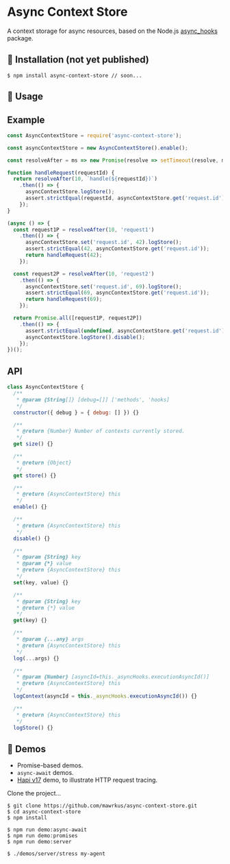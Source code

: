 # Async Context Store

A context storage for async resources, based on the Node.js [async_hooks](https://nodejs.org/api/async_hooks.html) package.

## 🔗 Installation (not yet published)

```shell
$ npm install async-context-store // soon...
```

## 🔗 Usage

## Example

```javascript
const AsyncContextStore = require('async-context-store');

const asyncContextStore = new AsyncContextStore().enable();

const resolveAfter = ms => new Promise(resolve => setTimeout(resolve, ms));

function handleRequest(requestId) {
  return resolveAfter(10, `handle(${requestId})`)
    .then(() => {
      asyncContextStore.logStore();
      assert.strictEqual(requestId, asyncContextStore.get('request.id'));
    });
}

(async () => {
  const request1P = resolveAfter(10, 'request1')
    .then(() => {
      asyncContextStore.set('request.id', 42).logStore();
      assert.strictEqual(42, asyncContextStore.get('request.id'));
      return handleRequest(42);
    });

  const request2P = resolveAfter(10, 'request2')
    .then(() => {
      asyncContextStore.set('request.id', 69).logStore();
      assert.strictEqual(69, asyncContextStore.get('request.id'));
      return handleRequest(69);
    });

  return Promise.all([request1P, request2P])
    .then(() => {
      assert.strictEqual(undefined, asyncContextStore.get('request.id'));
      asyncContextStore.logStore().disable();
    });
})();
```

## API

```javascript
class AsyncContextStore {
  /**
   * @param {String[]} [debug=[]] ['methods', 'hooks]
   */
  constructor({ debug } = { debug: [] }) {}

  /**
   * @return {Number} Number of contexts currently stored.
   */
  get size() {}

  /**
   * @return {Object}
   */
  get store() {}

  /**
   * @return {AsyncContextStore} this
   */
  enable() {}

  /**
   * @return {AsyncContextStore} this
   */
  disable() {}

  /**
   * @param {String} key
   * @param {*} value
   * @return {AsyncContextStore} this
   */
  set(key, value) {}

  /**
   * @param {String} key
   * @return {*} value
   */
  get(key) {}

  /**
   * @param {...any} args
   * @return {AsyncContextStore} this
   */
  log(...args) {}

  /**
   * @param {Number} [asyncId=this._asyncHooks.executionAsyncId()]
   * @return {AsyncContextStore} this
   */
  logContext(asyncId = this._asyncHooks.executionAsyncId()) {}

  /**
   * @return {AsyncContextStore} this
   */
  logStore() {}
```

## 🔗 Demos

- Promise-based demos.
- `async-await` demos.
- [Hapi v17](https://hapijs.com/api/17.7.0) demo, to illustrate HTTP request tracing.

Clone the project...

```shell
$ git clone https://github.com/mawrkus/async-context-store.git
$ cd async-context-store
$ npm install

$ npm run demo:async-await
$ npm run demo:promises
$ npm run demo:server

$ ./demos/server/stress my-agent
```

